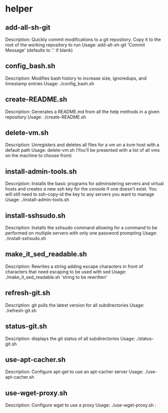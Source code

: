helper
================

## add-all-sh-git
Description: Quickly commit modifications to a git repository. Copy it to the root of the working repository to run
Usage: add-all-sh-git 'Commit Message' (defaults to '.' if blank)

## config_bash.sh
Description: Modifies bash history to increase size, ignoredups, and timestamp entries
Usage: ./config_bash.sh

## create-README.sh
Description: Generates a README.md from all the help methods in a given repository
Usage: ./create-README.sh

## delete-vm.sh
Description: Unregisters and deletes all files for a vm on a kvm host with a default path
Usage: delete-vm.sh (You'll be presented with a list of all vms on the machine to choose from)

## install-admin-tools.sh
Description: Installs the basic programs for administering servers and virtual hosts and creates a new ssh key for the console if one doesn't exist. You will still need to ssh-copy-id the key to any servers you want to manage
Usage: ./install-admin-tools.sh

## install-sshsudo.sh
Description: Installs the sshsudo command allowing for a command to be performed on multiple servers with only one password prompting
Usage: ./install-sshsudo.sh

## make_it_sed_readable.sh
Description: Rewrites a string adding escape characters in front of characters that need escaping to be used with sed
Usage: ./make_it_sed_readable.sh 'string to be rewritten'

## refresh-git.sh
Description: git pulls the latest version for all subdirectories
Usage: ./refresh-git.sh

## status-git.sh
Description: displays the git status of all subdirectories
Usage: ./status-git.sh

## use-apt-cacher.sh
Description: Configure apt-get to use an apt-cacher server
Usage: ./use-apt-cacher.sh <FQDN or IP of apt-cacher server>

## use-wget-proxy.sh
Description: Configure wget to use a proxy
Usage: ./use-wget-proxy.sh <FQDN or IP of proxy server>:<port> 
